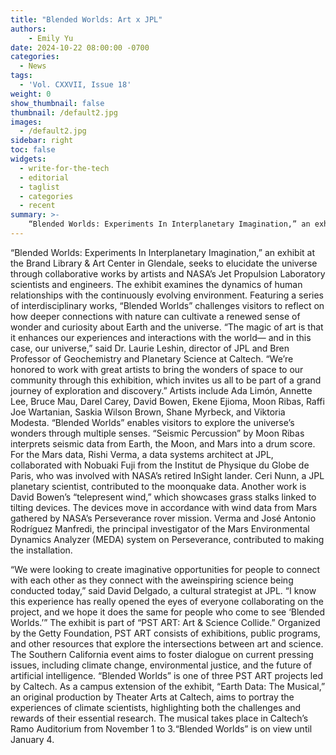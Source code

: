 ```yaml
---
title: "Blended Worlds: Art x JPL"
authors:
    - Emily Yu
date: 2024-10-22 08:00:00 -0700
categories:
  - News
tags:
  - 'Vol. CXXVII, Issue 18'
weight: 0
show_thumbnail: false
thumbnail: /default2.jpg
images:
  - /default2.jpg
sidebar: right
toc: false
widgets:
  - write-for-the-tech
  - editorial
  - taglist
  - categories
  - recent
summary: >-
    “Blended Worlds: Experiments In Interplanetary Imagination,” an exhibit at the Brand Library & Art Center in Glendale, seeks to elucidate the universe through collaborative works by artists and NASA’s Jet Propulsion Laboratory scientists and engineers. 
---			
```


“Blended Worlds: Experiments In Interplanetary Imagination,” an exhibit at the Brand Library & Art Center in Glendale, seeks to elucidate the universe through collaborative works by artists and NASA’s Jet Propulsion Laboratory scientists and engineers. The exhibit examines the dynamics of human relationships with the continuously evolving environment. Featuring a series of interdisciplinary works, “Blended Worlds” challenges visitors to reflect on how deeper connections with nature can cultivate a renewed sense of wonder and curiosity about Earth and the universe. “The magic of art is that it enhances our experiences and interactions with the world— and in this case, our universe,” said Dr. Laurie Leshin, director of JPL and Bren Professor of Geochemistry and Planetary Science at Caltech. “We’re honored to work with great artists to bring the wonders of space to our community through this exhibition, which invites us all to be part of a grand journey of exploration and discovery.” Artists include Ada Limón, Annette Lee, Bruce Mau, Darel Carey, David Bowen, Ekene Ejioma, Moon Ribas, Raffi Joe Wartanian, Saskia Wilson Brown, Shane Myrbeck, and Viktoria Modesta. “Blended Worlds” enables visitors to explore the universe’s wonders through multiple senses. “Seismic Percussion” by Moon Ribas interprets seismic data from Earth, the Moon, and Mars into a drum score. For the Mars data, Rishi Verma, a data systems architect at JPL, collaborated with Nobuaki Fuji from the Institut de Physique du Globe de Paris, who was involved with NASA’s retired InSight lander. Ceri Nunn, a JPL planetary scientist, contributed to the moonquake data. Another work is David Bowen’s “telepresent wind,” which showcases grass stalks linked to tilting devices. The devices move in accordance with wind data from Mars gathered by NASA’s Perseverance rover mission. Verma and José Antonio Rodríguez Manfredi, the principal investigator of the Mars Environmental Dynamics Analyzer (MEDA) system on Perseverance, contributed to making the installation.				

“We were looking to create imaginative opportunities for people to connect with each other as they connect with the aweinspiring science being conducted today,” said David Delgado, a cultural strategist at JPL. “I know this experience has really opened the eyes of everyone collaborating on the project, and we hope it does the same for people who come to see ‘Blended Worlds.’” 	The exhibit is part of “PST ART: Art & Science Collide.” Organized by the Getty Foundation, PST ART consists of exhibitions, public programs, and other resources that explore the intersections between art and science. The Southern California event aims to foster dialogue on current pressing issues, including climate change, environmental justice, and the future of artificial intelligence. “Blended Worlds” is one of three PST ART projects led by Caltech. As a campus extension of the exhibit, “Earth Data: The Musical,” an original production by Theater Arts at Caltech, aims to portray the experiences of climate scientists, highlighting both the challenges and rewards of their essential research. The musical takes place in Caltech’s Ramo Auditorium from November 1 to 3.“Blended Worlds” is on view until January 4. 


		
